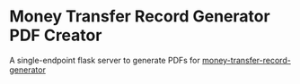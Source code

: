 # Money Transfer Record Generator PDF Creator
A single-endpoint flask server to generate PDFs for [money-transfer-record-generator](https://github.com/mohshbool/money-transfer-record-generator)
